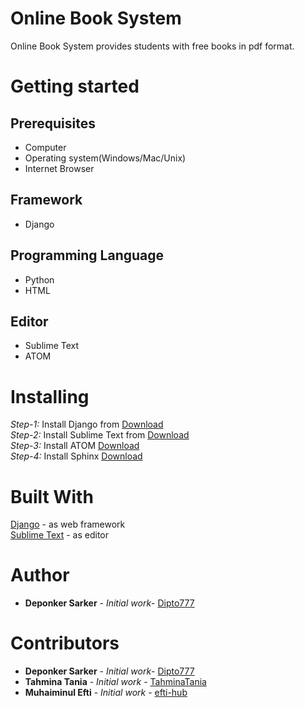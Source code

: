 # Online Book System

Online Book System provides students with free books in pdf format.


# Getting started



## Prerequisites

 - Computer
 - Operating system(Windows/Mac/Unix)
 - Internet Browser
## Framework
 - Django

## Programming Language

 - Python
 - HTML

## Editor

 - Sublime Text
 - ATOM



# Installing

*Step-1:* Install Django from [Download](https://www.djangoproject.com/download/) <br/>
*Step-2:* Install Sublime Text from [Download](https://www.sublimetext.com/3) <br/>
*Step-3:* Install ATOM [Download](https://atom.io/) <br/>
*Step-4:*  Install Sphinx [Download](http://www.sphinx-doc.org/en/master/usage/installation.html) <br/>


# Built With

[Django](https://www.djangoproject.com/download/) - as web framework <br/>
[Sublime Text](https://www.sublimetext.com/3) - as editor <br/>

# Author

 - **Deponker Sarker**  - *Initial work*- [Dipto777](https://github.com/Dipto777)
 # Contributors
  - **Deponker Sarker**  - *Initial work*- [Dipto777](https://github.com/Dipto777)
 - **Tahmina Tania** - *Initial work* - [TahminaTania](https://github.com/TahminaTania)
 - **Muhaiminul Efti** - *Initial work* - [efti-hub](https://github.com/efti-hub)

